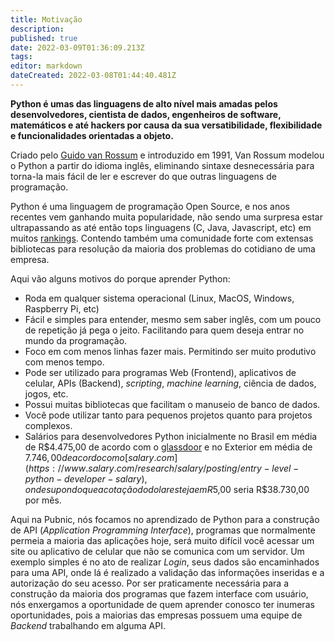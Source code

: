 ```yaml
---
title: Motivação
description: 
published: true
date: 2022-03-09T01:36:09.213Z
tags: 
editor: markdown
dateCreated: 2022-03-08T01:44:40.481Z
---
```


**Python é umas das linguagens de alto nível mais amadas pelos desenvolvedores, cientista de dados, engenheiros de software, matemáticos e até hackers por causa da sua versatibilidade, flexibilidade e funcionalidades orientadas a objeto.**

Criado pelo [Guido van Rossum](https://en.wikipedia.org/wiki/Guido_van_Rossum) e introduzido em 1991, Van Rossum modelou o Python a partir do idioma inglês, eliminando sintaxe desnecessária para torna-la mais fácil de ler e escrever do que outras linguagens de programação.

Python é uma linguagem de programação Open Source, e nos anos recentes vem ganhando muita popularidade, não sendo uma surpresa estar ultrapassando as até então tops linguagens (C, Java, Javascript, etc) em muitos [rankings](https://www.tiobe.com/tiobe-index/). Contendo também uma comunidade forte com extensas bibliotecas para resolução da maioria dos problemas do cotidiano de uma empresa.

Aqui vão alguns motivos do porque aprender Python:
- Roda em qualquer sistema operacional (Linux, MacOS, Windows, Raspberry Pi, etc)
- Fácil e simples para entender, mesmo sem saber inglês, com um pouco de repetição já pega o jeito. Facilitando para quem deseja entrar no mundo da programação.
- Foco em com menos linhas fazer mais. Permitindo ser muito produtivo com menos tempo.
- Pode ser utilizado para programas Web (Frontend), aplicativos de celular, APIs (Backend), *scripting*, *machine learning*, ciência de dados, jogos, etc.
- Possui muitas bibliotecas que facilitam o manuseio de banco de dados.
- Você pode utilizar tanto para pequenos projetos quanto para projetos complexos.
- Salários para desenvolvedores Python inicialmente no Brasil em média de R$4.475,00 de acordo com o [glassdoor](https://www.glassdoor.com.br/Sal%C3%A1rios/python-developer-sal%C3%A1rio-SRCH_KO0,16.htm) e no Exterior em média de $7.746,00 de acordo com o [salary.com](https://www.salary.com/research/salary/posting/entry-level-python-developer-salary), onde supondo que a cotação do dolar esteja em R$5,00 seria R$38.730,00 por mês.

Aqui na Pubnic, nós focamos no aprendizado de Python para a construção de API (*Application Programming Interface*), programas que normalmente permeia a maioria das aplicações hoje, será muito difícil você acessar um site ou aplicativo de celular que não se comunica com um servidor. Um exemplo simples é no ato de realizar *Login*, seus dados são encaminhados para uma API, onde lá é realizado a validação das informações inseridas e a autorização do seu acesso.
Por ser praticamente necessária para a construção da maioria dos programas que fazem interface com usuário, nós enxergamos a oportunidade de quem aprender conosco ter inumeras oportunidades, pois a maiorias das empresas possuem uma equipe de *Backend* trabalhando em alguma API.